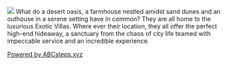 <a href="https://exoticvillas.in"><img src="https://exoticvillas.in/wp-content/uploads/2022/10/DSC_9438-HDR-Assagao-Heritage-Luxury-Villa-in-Assagao-Goa-1.jpg"></a>
What do a desert oasis, a farmhouse nestled amidst sand dunes and an outhouse in a serene setting have in common?​ They are all home to the luxurious Exotic Villas.​ Where ever their location, they all offer the perfect high-end hideaway, a sanctuary from the chaos of city life teamed with impeccable service and an incredible experience.​

<a href="https://abcsteps.xyz">Powered by ABCsteps.xyz</a>
